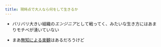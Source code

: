 ```yaml
---
title: 現時点で大人なら何をして生きるか
---
```


* バリバリ大きい組織の*エンジニア*として戦ってく、みたいな生き方にはあまりモチベが湧いていない

* まあ[無知による楽観](%E7%84%A1%E7%9F%A5%E3%81%AB%E3%82%88%E3%82%8B%E6%A5%BD%E8%A6%B3.md)はあるだろうけど
